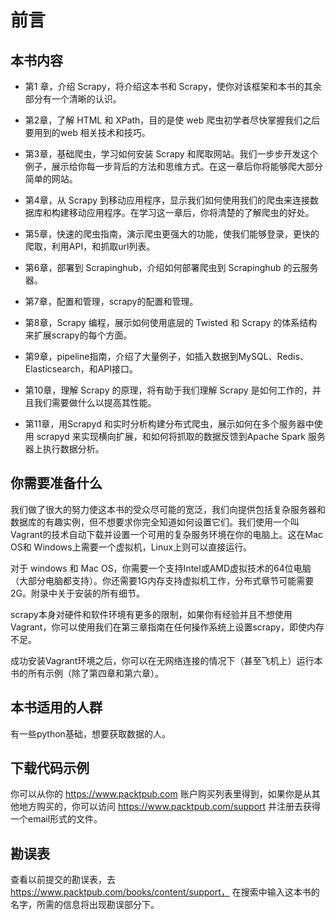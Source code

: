 # 前言

## 本书内容
- 第1 章，介绍 Scrapy，将介绍这本书和 Scrapy，使你对该框架和本书的其余部分有一个清晰的认识。

- 第2章，了解 HTML 和 XPath，目的是使 web 爬虫初学者尽快掌握我们之后要用到的web 相关技术和技巧。

- 第3章，基础爬虫，学习如何安装 Scrapy 和爬取网站。我们一步步开发这个例子，展示给你每一步背后的方法和思维方式。在这一章后你将能够爬大部分简单的网站。

- 第4章，从 Scrapy 到移动应用程序，显示我们如何使用我们的爬虫来连接数据库和构建移动应用程序。在学习这一章后，你将清楚的了解爬虫的好处。

- 第5章，快速的爬虫指南，演示爬虫更强大的功能，使我们能够登录，更快的爬取，利用API，和抓取url列表。

- 第6章，部署到 Scrapinghub，介绍如何部署爬虫到 Scrapinghub 的云服务器。

- 第7章，配置和管理，scrapy的配置和管理。

- 第8章，Scrapy 编程，展示如何使用底层的 Twisted 和 Scrapy 的体系结构来扩展scrapy的每个方面。

- 第9章，pipeline指南，介绍了大量例子，如插入数据到MySQL、Redis、Elasticsearch，和API接口。

- 第10章，理解 Scrapy 的原理，将有助于我们理解 Scrapy 是如何工作的，并且我们需要做什么以提高其性能。

- 第11章，用Scrapyd 和实时分析构建分布式爬虫，展示如何在多个服务器中使用 scrapyd 来实现横向扩展，和如何将抓取的数据反馈到Apache Spark 服务器上执行数据分析。

## 你需要准备什么
我们做了很大的努力使这本书的受众尽可能的宽泛，我们向提供包括复杂服务器和数据库的有趣实例，但不想要求你完全知道如何设置它们。我们使用一个叫 Vagrant的技术自动下载并设置一个可用的复杂服务环境在你的电脑上。这在Mac OS和 Windows上需要一个虚拟机，Linux上则可以直接运行。

对于 windows 和 Mac OS，你需要一个支持Intel或AMD虚拟技术的64位电脑（大部分电脑都支持）。你还需要1G内存支持虚拟机工作，分布式章节可能需要2G。附录中关于安装的所有细节。

scrapy本身对硬件和软件环境有更多的限制，如果你有经验并且不想使用Vagrant，你可以使用我们在第三章指南在任何操作系统上设置scrapy，即使内存不足。

成功安装Vagrant环境之后，你可以在无网络连接的情况下（甚至飞机上）运行本书的所有示例（除了第四章和第六章）。

## 本书适用的人群
有一些python基础，想要获取数据的人。

## 下载代码示例
你可以从你的 https://www.packtpub.com 账户购买列表里得到，如果你是从其他地方购买的，你可以访问 https://www.packtpub.com/support 并注册去获得一个email形式的文件。
 
## 勘误表
查看以前提交的勘误表，去 https://www.packtpub.com/books/content/support， 在搜索中输入这本书的名字，所需的信息将出现勘误部分下。